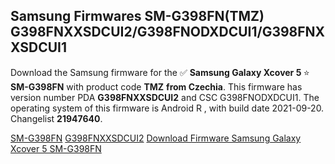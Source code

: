 <h2>Samsung Firmwares SM-G398FN(TMZ) G398FNXXSDCUI2/G398FNODXDCUI1/G398FNXXSDCUI1</h2>
Download the Samsung firmware for the ✅ <strong>Samsung Galaxy Xcover 5 </strong> ⭐ <strong>SM-G398FN</strong> with product code <strong>TMZ</strong> <strong> from Czechia</strong>. This firmware has version number PDA <strong>G398FNXXSDCUI2</strong> and CSC G398FNODXDCUI1. The operating system of this firmware is Android R , with build date 2021-09-20. Changelist <strong>21947640</strong>.


[SM-G398FN](https://samfirm.shop/samsung/model/SM-G398FN)
[G398FNXXSDCUI2](https://samfirm.shop/samsung/pda/G398FNXXSDCUI2)
[Download Firmware Samsung Galaxy Xcover 5 SM-G398FN](https://samfirm.shop/samsung/firmware/457648)
